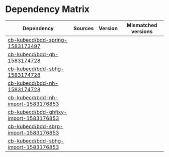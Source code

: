 # Dependency Matrix

Dependency | Sources | Version | Mismatched versions
---------- | ------- | ------- | -------------------
[cb-kubecd/bdd-spring-1583173497](https://github.com/cb-kubecd/bdd-spring-1583173497.git) |  | []() | 
[cb-kubecd/bdd-gh-1583174728](https://github.com/cb-kubecd/bdd-gh-1583174728.git) |  | []() | 
[cb-kubecd/bdd-sbhg-1583174728](https://github.com/cb-kubecd/bdd-sbhg-1583174728.git) |  | []() | 
[cb-kubecd/bdd-nh-1583174728](https://github.com/cb-kubecd/bdd-nh-1583174728.git) |  | []() | 
[cb-kubecd/bdd-nh-import-1583176853](https://github.com/cb-kubecd/bdd-nh-import-1583176853.git) |  | []() | 
[cb-kubecd/bdd-ghfjxy-import-1583176853](https://github.com/cb-kubecd/bdd-ghfjxy-import-1583176853.git) |  | []() | 
[cb-kubecd/bdd-sbrp-import-1583176853](https://github.com/cb-kubecd/bdd-sbrp-import-1583176853.git) |  | []() | 
[cb-kubecd/bdd-sbhg-import-1583176853](https://github.com/cb-kubecd/bdd-sbhg-import-1583176853.git) |  | []() | 

